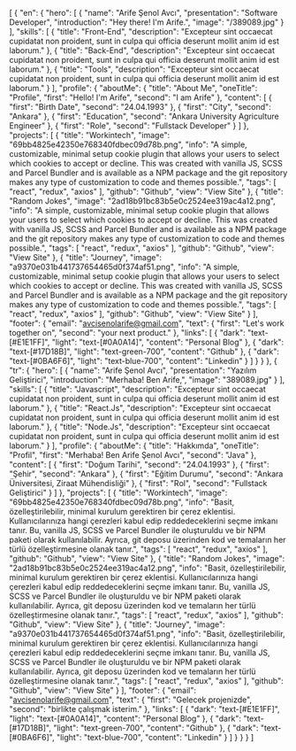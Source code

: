 
[
  {
    "en": {
      "hero": [
        {
          "name": "Arife Şenol Avcı",
          "presentation": "Software Developer",
          "introduction": "Hey there! I'm Arife.",
          "image": "/389089.jpg"
        }
      ],
      "skills": [
        {
          "title": "Front-End",
          "description": "Excepteur sint occaecat cupidatat non proident, sunt in culpa qui officia deserunt mollit anim id est laborum."
        },
        {
          "title": "Back-End",
          "description": "Excepteur sint occaecat cupidatat non proident, sunt in culpa qui officia deserunt mollit anim id est laborum."
        },
        {
          "title": "Tools",
          "description": "Excepteur sint occaecat cupidatat non proident, sunt in culpa qui officia deserunt mollit anim id est laborum."
        }
      ],
      "profile": {
        "aboutMe": {
          "title": "About Me",
          "oneTitle": "Profile",
          "first": "Hello! I'm Arife",
          "second": "I am Arife"
        },
        "content": [
          {
            "first": "Birth Date",
            "second": "24.04.1993"
          },
          {
            "first": "City",
            "second": "Ankara"
          },
          {
            "first": "Education",
            "second": "Ankara University Agriculture Engineer"
          },
          {
            "first": "Role",
            "second": "Fullstack Developer"
          }
        ]
      },
      "projects": [
              {
          "title": "Workintech",
          "image": "69bb4825e42350e768340fdbec09d78b.png",
          "info": "A simple, customizable, minimal setup cookie plugin that allows your users to select which cookies to accept or decline. This was created with vanilla JS, SCSS and Parcel Bundler and is available as a NPM package and the git repository makes any type of customization to code and themes possible.",
          "tags": [
            "react",
            "redux",
            "axios"
          ],
          "github": "Github",
          "view": "View Site"
        },
        {
          "title": "Random Jokes",
          "image": "2ad18b91bc83b5e0c2524ee319ac4a12.png",
          "info": "A simple, customizable, minimal setup cookie plugin that allows your users to select which cookies to accept or decline. This was created with vanilla JS, SCSS and Parcel Bundler and is available as a NPM package and the git repository makes any type of customization to code and themes possible.",
          "tags": [
            "react",
            "redux",
            "axios"
          ],
          "github": "Github",
          "view": "View Site"
        },
        {
          "title": "Journey",
          "image": "a9370e031b441737654465d0f374af51.png",
          "info": "A simple, customizable, minimal setup cookie plugin that allows your users to select which cookies to accept or decline. This was created with vanilla JS, SCSS and Parcel Bundler and is available as a NPM package and the git repository makes any type of customization to code and themes possible.",
          "tags": [
            "react",
            "redux",
            "axios"
          ],
          "github": "Github",
          "view": "View Site"
        }
      ],
      "footer": {
        "email": "avcisenolarife@gmail.com",
        "text": {
          "first": "Let's work together on",
          "second": "your next product."
        },
        "links": [
          {
            "dark": "text-[#E1E1FF]",
            "light": "text-[#0A0A14]",
            "content": "Personal Blog"
          },
          {
            "dark": "text-[#17D18B]",
            "light": "text-green-700",
            "content": "Github"
          },
          {
            "dark": "text-[#0BA6F6]",
            "light": "text-blue-700",
            "content": "Linkedin"
          }
        ]
      }
    }
  },
  {
    "tr": {
      "hero": [
        {
          "name": "Arife Şenol Avcı",
          "presentation": "Yazılım Geliştirici",
          "introduction": "Merhaba! Ben Arife,",
          "image": "389089.jpg"
        }
      ],
      "skills": [
        {
          "title": "Javascript",
          "description": "Excepteur sint occaecat cupidatat non proident, sunt in culpa qui officia deserunt mollit anim id est laborum."
        },
        {
          "title": "React.Js",
          "description": "Excepteur sint occaecat cupidatat non proident, sunt in culpa qui officia deserunt mollit anim id est laborum."
        },
        {
          "title": "Node.Js",
          "description": "Excepteur sint occaecat cupidatat non proident, sunt in culpa qui officia deserunt mollit anim id est laborum."
        }
      ],
      "profile": {
        "aboutMe": {
          "title": "Hakkımda",
          "oneTitle": "Profil",
          "first": "Merhaba! Ben Arife Şenol Avcı",
          "second": "Java"
        },
        "content": [
          {
            "first": "Doğum Tarihi",
            "second": "24.04.1993"
          },
          {
            "first": "Şehir",
            "second": "Ankara"
          },
          {
            "first": "Eğitim Durumu",
            "second": "Ankara Üniversitesi, Ziraat Mühendisliği"
          },
          {
            "first": "Rol",
            "second": "Fullstack Geliştirici"
          }
        ]
      },
      "projects": [
       {
          "title": "Workintech",
          "image": "69bb4825e42350e768340fdbec09d78b.png",
          "info": "Basit, özelleştirilebilir, minimal kurulum gerektiren bir çerez eklentisi. Kullanıcılarınıza hangi çerezleri kabul edip reddedeceklerini seçme imkanı tanır. Bu, vanilla JS, SCSS ve Parcel Bundler ile oluşturuldu ve bir NPM paketi olarak kullanılabilir. Ayrıca, git deposu üzerinden kod ve temaların her türlü özelleştirmesine olanak tanır.",
          "tags": [
            "react",
            "redux",
            "axios"
          ],
          "github": "Github",
          "view": "View Site"
        },
        {
          "title": "Random Jokes",
          "image": "2ad18b91bc83b5e0c2524ee319ac4a12.png",
          "info": "Basit, özelleştirilebilir, minimal kurulum gerektiren bir çerez eklentisi. Kullanıcılarınıza hangi çerezleri kabul edip reddedeceklerini seçme imkanı tanır. Bu, vanilla JS, SCSS ve Parcel Bundler ile oluşturuldu ve bir NPM paketi olarak kullanılabilir. Ayrıca, git deposu üzerinden kod ve temaların her türlü özelleştirmesine olanak tanır.",
          "tags": [
            "react",
            "redux",
            "axios"
          ],
          "github": "Github",
          "view": "View Site"
        },
        {
          "title": "Journey",
          "image": "a9370e031b441737654465d0f374af51.png",
          "info": "Basit, özelleştirilebilir, minimal kurulum gerektiren bir çerez eklentisi. Kullanıcılarınıza hangi çerezleri kabul edip reddedeceklerini seçme imkanı tanır. Bu, vanilla JS, SCSS ve Parcel Bundler ile oluşturuldu ve bir NPM paketi olarak kullanılabilir. Ayrıca, git deposu üzerinden kod ve temaların her türlü özelleştirmesine olanak tanır.",
          "tags": [
            "react",
            "redux",
            "axios"
          ],
          "github": "Github",
          "view": "View Site"
        }
      ],
      "footer": {
        "email": "avcisenolarife@gmail.com",
        "text": {
          "first": "Gelecek projenizde",
          "second": "birlikte çalışmak isterim."
        },
        "links": [
          {
            "dark": "text-[#E1E1FF]",
            "light": "text-[#0A0A14]",
            "content": "Personal Blog"
          },
          {
            "dark": "text-[#17D18B]",
            "light": "text-green-700",
            "content": "Github"
          },
          {
            "dark": "text-[#0BA6F6]",
            "light": "text-blue-700",
            "content": "Linkedin"
          }
        ]
      }
    }
  }
]
